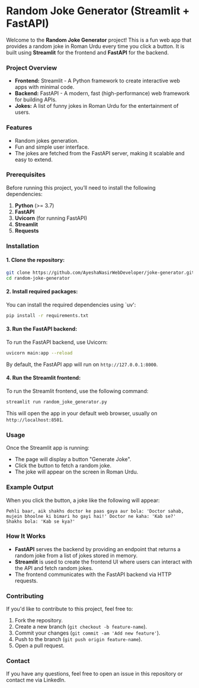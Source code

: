 # Random Joke Generator (Streamlit + FastAPI)

Welcome to the **Random Joke Generator** project! This is a fun web app that provides a random joke in Roman Urdu every time you click a button. It is built using **Streamlit** for the frontend and **FastAPI** for the backend.

### Project Overview

- **Frontend:** Streamlit - A Python framework to create interactive web apps with minimal code.
- **Backend:** FastAPI - A modern, fast (high-performance) web framework for building APIs.
- **Jokes:** A list of funny jokes in Roman Urdu for the entertainment of users.

### Features

- Random jokes generation.
- Fun and simple user interface.
- The jokes are fetched from the FastAPI server, making it scalable and easy to extend.

### Prerequisites

Before running this project, you’ll need to install the following dependencies:

1. **Python** (>= 3.7)
2. **FastAPI**
3. **Uvicorn** (for running FastAPI)
4. **Streamlit** 
5. **Requests**

### Installation

#### 1. Clone the repository:

```bash
git clone https://github.com/AyeshaNasirWebDeveloper/joke-generator.git
cd random-joke-generator
```

#### 2. Install required packages:

You can install the required dependencies using `uv':

```bash
pip install -r requirements.txt
```

#### 3. Run the FastAPI backend:

To run the FastAPI backend, use Uvicorn:

```bash
uvicorn main:app --reload
```

By default, the FastAPI app will run on `http://127.0.0.1:8000`.

#### 4. Run the Streamlit frontend:

To run the Streamlit frontend, use the following command:

```bash
streamlit run random_joke_generator.py
```

This will open the app in your default web browser, usually on `http://localhost:8501`.

### Usage

Once the Streamlit app is running:

- The page will display a button "Generate Joke".
- Click the button to fetch a random joke.
- The joke will appear on the screen in Roman Urdu.

### Example Output

When you click the button, a joke like the following will appear:

```
Pehli baar, aik shakhs doctor ke paas gaya aur bola: 'Doctor sahab, mujein bhoolne ki bimari ho gayi hai!' Doctor ne kaha: 'Kab se?' Shakhs bola: 'Kab se kya?'
```

### How It Works

- **FastAPI** serves the backend by providing an endpoint that returns a random joke from a list of jokes stored in memory.
- **Streamlit** is used to create the frontend UI where users can interact with the API and fetch random jokes.
- The frontend communicates with the FastAPI backend via HTTP requests.

### Contributing

If you'd like to contribute to this project, feel free to:

1. Fork the repository.
2. Create a new branch (`git checkout -b feature-name`).
3. Commit your changes (`git commit -am 'Add new feature'`).
4. Push to the branch (`git push origin feature-name`).
5. Open a pull request.


### Contact

If you have any questions, feel free to open an issue in this repository or contact me via Linkedln.